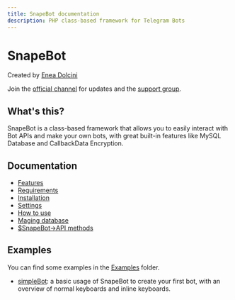 ```yaml
---
title: SnapeBot documentation
description: PHP class-based framework for Telegram Bots
---
```

# SnapeBot

Created by <a href="https://neneone.cf/" target="_blank">Enea Dolcini</a>

Join the <a href="https://t.me/NeneoneDev">official channel</a> for updates and the <a href="https://PHPBotSupport">support group</a>.

## What's this?

SnapeBot is a class-based framework that allows you to easily interact with Bot APIs and make your own bots, with great built-in features like MySQL Database and CallbackData Encryption.

## Documentation

* [Features](https://snapebot.neneone.cf/features.html)
* [Requirements](https://snapebot.neneone.cf/installation.html#requirements)
* [Installation](https://snapebot.neneone.cf/installation.html#installation)
* [Settings](https://snapebot.neneone.cf/settings.html)
* [How to use](https://snapebot.neneone.cf/how_to_use.html)
* [Maging database](https://snapebot.neneone.cf/database.html)
* [$SnapeBot->API methods](https://snapebot.neneone.cf/API/methods.html)

## Examples

You can find some examples in the [Examples](https://github.com/neneone/SnapeBot/tree/master/Examples) folder.

* [simpleBot](https://github.com/neneone/SnapeBot/tree/master/Examples/simpleBot): a basic usage of SnapeBot to create your first bot, with an overview of normal keyboards and inline keyboards.
